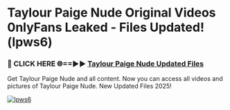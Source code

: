 # Taylour Paige Nude Original Videos 0nlyFans Leaked - Files Updated! (lpws6)

<h3>🔴 CLICK HERE 🌐==►► <a href="https://tinyurl.com/5h6xmrr3" rel="nofollow">Taylour Paige Nude Updated Files</a></h3>

Get Taylour Paige Nude and all content. Now you can access all videos and pictures of Taylour Paige Nude. New Updated Files 2025!

[![lpws6](https://i.imgur.com/KVD873Z.gif)](https://tinyurl.com/5h6xmrr3)
